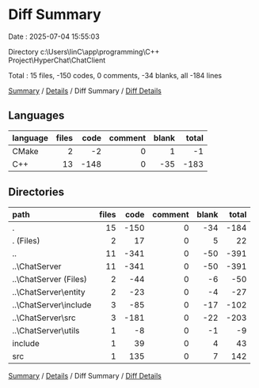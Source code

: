 # Diff Summary

Date : 2025-07-04 15:55:03

Directory c:\\Users\\linC\\app\\programming\\C++ Project\\HyperChat\\ChatClient

Total : 15 files,  -150 codes, 0 comments, -34 blanks, all -184 lines

[Summary](results.md) / [Details](details.md) / Diff Summary / [Diff Details](diff-details.md)

## Languages
| language | files | code | comment | blank | total |
| :--- | ---: | ---: | ---: | ---: | ---: |
| CMake | 2 | -2 | 0 | 1 | -1 |
| C++ | 13 | -148 | 0 | -35 | -183 |

## Directories
| path | files | code | comment | blank | total |
| :--- | ---: | ---: | ---: | ---: | ---: |
| . | 15 | -150 | 0 | -34 | -184 |
| . (Files) | 2 | 17 | 0 | 5 | 22 |
| .. | 11 | -341 | 0 | -50 | -391 |
| ..\\ChatServer | 11 | -341 | 0 | -50 | -391 |
| ..\\ChatServer (Files) | 2 | -44 | 0 | -6 | -50 |
| ..\\ChatServer\\entity | 2 | -23 | 0 | -4 | -27 |
| ..\\ChatServer\\include | 3 | -85 | 0 | -17 | -102 |
| ..\\ChatServer\\src | 3 | -181 | 0 | -22 | -203 |
| ..\\ChatServer\\utils | 1 | -8 | 0 | -1 | -9 |
| include | 1 | 39 | 0 | 4 | 43 |
| src | 1 | 135 | 0 | 7 | 142 |

[Summary](results.md) / [Details](details.md) / Diff Summary / [Diff Details](diff-details.md)